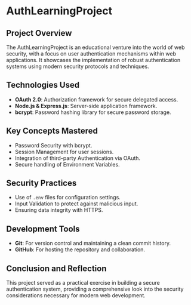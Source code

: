 # AuthLearningProject

## Project Overview
The AuthLearningProject is an educational venture into the world of web security, with a focus on user authentication mechanisms within web applications. It showcases the implementation of robust authentication systems using modern security protocols and techniques.

## Technologies Used
- **OAuth 2.0**: Authorization framework for secure delegated access.
- **Node.js & Express.js**: Server-side application framework.
- **bcrypt**: Password hashing library for secure password storage.

## Key Concepts Mastered
- Password Security with bcrypt.
- Session Management for user sessions.
- Integration of third-party Authentication via OAuth.
- Secure handling of Environment Variables.

## Security Practices
- Use of `.env` files for configuration settings.
- Input Validation to protect against malicious input.
- Ensuring data integrity with HTTPS.

## Development Tools
- **Git**: For version control and maintaining a clean commit history.
- **GitHub**: For hosting the repository and collaboration.

## Conclusion and Reflection
This project served as a practical exercise in building a secure authentication system, providing a comprehensive look into the security considerations necessary for modern web development.



